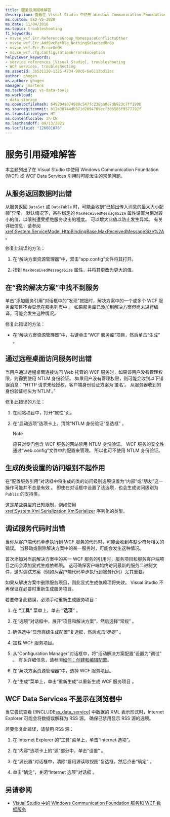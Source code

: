 ```yaml
---
title: 服务引用疑难解答
description: 查看在 Visual Studio 中使用 Windows Communication Foundation (WCF) 或 WCF Data Services 引用时可能发生的常见问题。
ms.custom: SEO-VS-2020
ms.date: 11/04/2016
ms.topic: troubleshooting
f1_keywords:
- msvse_wcf.Err.ReferenceGroup_NamespaceConflictsOther
- msvse_wcf.Err.AddSvcRefDlg_NothingSelectedOnGo
- msvse_wcf.Err.ErrorOnOK
- msvse_wcf.cfg.ConfigurationErrorsException
helpviewer_keywords:
- service references [Visual Studio], troubleshooting
- WCF services, troubleshooting
ms.assetid: 3b531120-1325-4734-90c6-6e6113bd12ac
author: ghogen
ms.author: ghogen
manager: jmartens
ms.technology: vs-data-tools
ms.workload:
- data-storage
ms.openlocfilehash: 649204a074980c547fc238ba0c7db923c7ff199b
ms.sourcegitcommit: b12a38744db371d2894769ecf305585f9577792f
ms.translationtype: HT
ms.contentlocale: zh-CN
ms.lasthandoff: 09/13/2021
ms.locfileid: "126601076"
---
```

# <a name="troubleshoot-service-references"></a>服务引用疑难解答

本主题列出了在 Visual Studio 中使用 Windows Communication Foundation (WCF) 或 WCF Data Services 引用时可能发生的常见问题。

## <a name="error-returning-data-from-a-service"></a>从服务返回数据时出错

从服务返回 `DataSet` 或 `DataTable` 时，可能会收到“已超出传入消息的最大大小配额”异常。 默认情况下，某些绑定的 `MaxReceivedMessageSize` 属性设置为相对较小的值，以限制遭受拒绝服务攻击的程度。 可以增大此值以防止发生异常。 有关详细信息，请参阅 <xref:System.ServiceModel.HttpBindingBase.MaxReceivedMessageSize%2A>。

修复此错误的方法：

1. 在“解决方案资源管理器”中，双击“app.config”文件将其打开。

2. 找到 `MaxReceivedMessageSize` 属性，并将其更改为更大的值。

## <a name="cannot-find-a-service-in-my-solution"></a>在“我的解决方案”中找不到服务

单击“添加服务引用”对话框中的“发现”按钮时，解决方案中的一个或多个 WCF 服务库项目不会显示在服务列表中 。 如果服务库已添加到解决方案但尚未进行编译，可能会发生这种情况。

修复此错误的方法：

- 在“解决方案资源管理器”中，右键单击“WCF 服务库”项目，然后单击“生成” 。

## <a name="error-accessing-a-service-over-a-remote-desktop"></a>通过远程桌面访问服务时出错

当用户通过远程桌面连接访问 Web 托管的 WCF 服务时，如果该用户没有管理权限，则需要使用 NTLM 身份验证。 如果用户没有管理权限，则可能会收到以下错误消息：“HTTP 请求未经授权，客户端身份验证方案为‘匿名’。 从服务器收到的身份验证标头为‘NTLM’。”

修复此错误的方法：

1. 在网站项目中，打开“属性”页。

2. 在“启动选项”选项卡上，清除“NTLM 身份验证”复选框” 。

    > [!NOTE]
    > 应只对专门包含 WCF 服务的网站禁用 NTLM 身份验证。 WCF 服务的安全性通过“web.config”文件中的配置来管理。 所以也可不使用 NTLM 身份验证。

## <a name="access-level-for-generated-classes-setting-has-no-effect"></a>生成的类设置的访问级别不起作用

在“配置服务引用”对话框中将生成的类的访问级别选项设置为“内部”或“朋友”这一操作可能并不总是有效   。 即使在对话框中设置了该选项，也会生成访问级别为 `Public` 的支持类。

这是某些类型的已知限制，例如使用 <xref:System.Xml.Serialization.XmlSerializer> 序列化的类型。

## <a name="error-debugging-service-code"></a>调试服务代码时出错

当你从客户端代码单步执行到 WCF 服务的代码时，可能会收到与缺少符号相关的错误。 当移动或删除解决方案中的某一服务时，可能会发生这种情况。

首次添加对当前解决方案中的某一 WCF 服务的引用时，服务项目和服务客户端项目之间会添加显式生成依赖项。 这可确保客户端始终访问最新的服务二进制文件，这对调试方案（例如从客户端代码单步执行到服务代码）尤其重要。

如果从解决方案中删除服务项目，则此显式生成依赖项将失效。 Visual Studio 不再保证在必要时重新生成服务项目。

若要修复此错误，必须手动重新生成服务项目：

1. 在 **“工具”** 菜单上，单击 **“选项”** 。

2. 在“选项”对话框中，展开“项目和解决方案”，然后选择“常规”  。

3. 确保选中“显示高级生成配置”复选框，然后点击“确定” 。

4. 加载 WCF 服务项目。

5. 从“Configuration Manager”对话框中，将“活动解决方案配置”设置为“调试”  。 有关详细信息，请参阅[如何：创建和编辑配置](../ide/how-to-create-and-edit-configurations.md)。

6. 在“解决方案资源管理器”中，选择 WCF 服务项目。

7. 在“生成”菜单上，单击“重新生成”以重新生成 WCF 服务项目 。

## <a name="wcf-data-services-do-not-display-in-the-browser"></a>WCF Data Services 不显示在浏览器中

当它尝试查看 [!INCLUDE[ss_data_service](../data-tools/includes/ss_data_service_md.md)] 中数据的 XML 表示形式时，Internet Explorer 可能会将数据误解释为 RSS 源。 确保已禁用显示 RSS 源的选项。

若要修复此错误，请禁用 RSS 源：

1. 在 Internet Explorer 的“工具”菜单上，单击“Internet 选项”。

2. 在“内容”选项卡上的“源”部分中，单击“设置”  。

3. 在“源设置”对话框中，清除“启用源读取视图”复选框，然后点击“确定”  。

4. 单击“确定”，关闭“Internet 选项”对话框 。

## <a name="see-also"></a>另请参阅

- [Visual Studio 中的 Windows Communication Foundation 服务和 WCF 数据服务](../data-tools/windows-communication-foundation-services-and-wcf-data-services-in-visual-studio.md)
